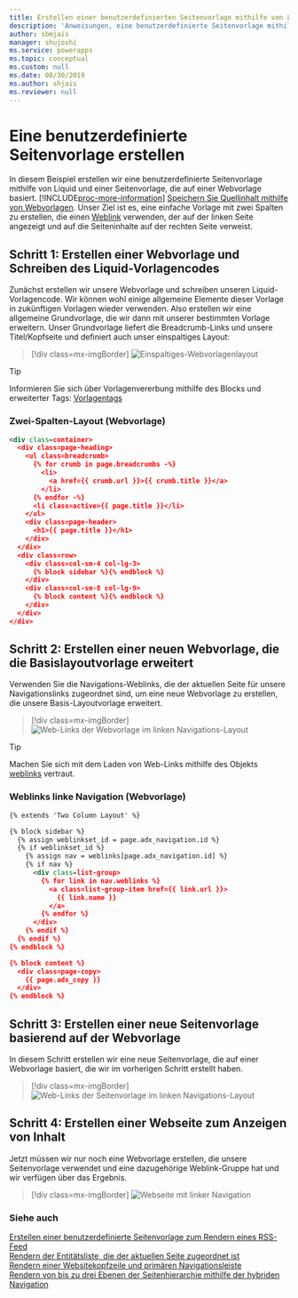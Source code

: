 ```yaml
---
title: Erstellen einer benutzerdefinierten Seitenvorlage mithilfe von Liquid und einer Webseiten-Seitenvolage für ein Portal | MicrosoftDocs
description: 'Anweisungen, eine benutzerdefinierte Seitenvorlage mithilfe von flüssigen Operatoren zu erstellen.'
author: sbmjais
manager: shujoshi
ms.service: powerapps
ms.topic: conceptual
ms.custom: null
ms.date: 08/30/2019
ms.author: shjais
ms.reviewer: null
---
```


# <a name="create-a-custom-page-template"></a>Eine benutzerdefinierte Seitenvorlage erstellen

In diesem Beispiel erstellen wir eine benutzerdefinierte Seitenvorlage mithilfe von Liquid und einer Seitenvorlage, die auf einer Webvorlage basiert. [!INCLUDE[proc-more-information](../../../includes/proc-more-information.md)] [Speichern Sie Quellinhalt mithilfe von Webvorlagen](store-content-web-templates.md). Unser Ziel ist es, eine einfache Vorlage mit zwei Spalten zu erstellen, die einen [Weblink](https://docs.microsoft.com/en-us/dynamics365/customer-engagement/portals/manage-web-links) verwenden, der auf der linken Seite angezeigt und auf die Seiteninhalte auf der rechten Seite verweist. 

## <a name="step-1-create-a-web-template-and-write-the-liquid-template-code"></a>Schritt 1: Erstellen einer Webvorlage und Schreiben des Liquid-Vorlagencodes

Zunächst erstellen wir unsere Webvorlage und schreiben unseren Liquid-Vorlagencode. Wir können wohl einige allgemeine Elemente dieser Vorlage in zukünftigen Vorlagen wieder verwenden. Also erstellen wir eine allgemeine Grundvorlage, die wir dann mit unserer bestimmten Vorlage erweitern. Unser Grundvorlage liefert die Breadcrumb-Links und unsere Titel/Kopfseite und definiert auch unser einspaltiges Layout:

> [!div class=mx-imgBorder]
![Einspaltiges-Webvorlagenlayout](../media/web-template-two-column-layout.png "Einspaltiges-Webvorlagenlayout")

> [!TIP]
> Informieren Sie sich über Vorlagenvererbung mithilfe des Blocks und erweiterter Tags: [Vorlagentags](template-tags.md#extends)

### <a name="two-column-layout-web-template"></a>Zwei-Spalten-Layout (Webvorlage)

```xml
<div class=container>
  <div class=page-heading>
    <ul class=breadcrumb>
      {% for crumb in page.breadcrumbs -%}
        <li>
          <a href={{ crumb.url }}>{{ crumb.title }}</a>
        </li>
      {% endfor -%}
      <li class=active>{{ page.title }}</li>
    </ul>
    <div class=page-header>
      <h1>{{ page.title }}</h1>
    </div>
  </div>
  <div class=row>
    <div class=col-sm-4 col-lg-3>
      {% block sidebar %}{% endblock %}
    </div>
    <div class=col-sm-8 col-lg-9>
      {% block content %}{% endblock %}
    </div>
  </div>
</div>
```

## <a name="step-2-create-a-new-web-template-that-extends-our-base-layout-template"></a>Schritt 2: Erstellen einer neuen Webvorlage, die die Basislayoutvorlage erweitert

Verwenden Sie die Navigations-Weblinks, die der aktuellen Seite für unsere Navigationslinks zugeordnet sind, um eine neue Webvorlage zu erstellen, die unsere Basis-Layoutvorlage erweitert.

> [!div class=mx-imgBorder]
![Web-Links der Webvorlage im linken Navigations-Layout](../media/web-template-weblinks-left-navigation-layout.png "Web-Links der Webvorlage im linken Navigations-Layout")  

> [!TIP]
> Machen Sie sich mit dem Laden von Web-Links mithilfe des Objekts [weblinks](liquid-objects.md#weblinks) vertraut.

### <a name="weblinks-left-navigation-web-template"></a>Weblinks linke Navigation (Webvorlage)

```xml
{% extends 'Two Column Layout' %}

{% block sidebar %}
  {% assign weblinkset_id = page.adx_navigation.id %}
  {% if weblinkset_id %}
    {% assign nav = weblinks[page.adx_navigation.id] %}
    {% if nav %}
      <div class=list-group>
        {% for link in nav.weblinks %}
          <a class=list-group-item href={{ link.url }}>
            {{ link.name }}
          </a>
        {% endfor %}
      </div>
    {% endif %}
  {% endif %}
{% endblock %}

{% block content %}
  <div class=page-copy>
    {{ page.adx_copy }}
  </div>
{% endblock %}
```

## <a name="step-3-create-a-new-page-template-based-on-the-web-template"></a>Schritt 3: Erstellen einer neue Seitenvorlage basierend auf der Webvorlage

In diesem Schritt erstellen wir eine neue Seitenvorlage, die auf einer Webvorlage basiert, die wir im vorherigen Schritt erstellt haben.

> [!div class=mx-imgBorder]
![Web-Links der Seitenvorlage im linken Navigations-Layout](../media/page-template-weblinks-left-navigation-layout.png "Web-Links der Seitenvorlage im linken Navigations-Layout")  

## <a name="step-4-create-a-web-page-to-display-content"></a>Schritt 4: Erstellen einer Webseite zum Anzeigen von Inhalt

Jetzt müssen wir nur noch eine Webvorlage erstellen, die unsere Seitenvorlage verwendet und eine dazugehörige Weblink-Gruppe hat und wir verfügen über das Ergebnis.

> [!div class=mx-imgBorder]
![Webseite mit linker Navigation](../media/web-page-left-navigation.png "Webseite mit linker Navigation")  

### <a name="see-also"></a>Siehe auch

[Erstellen einer benutzerdefinierte Seitenvorlage zum Rendern eines RSS-Feed](render-rss-custom-page-template.md)  
[Rendern der Entitätsliste, die der aktuellen Seite zugeordnet ist](render-entity-list-current-page.md)  
[Rendern einer Websitekopfzeile und primären Navigationsleiste](render-site-header-primary-navigation.md)  
[Rendern von bis zu drei Ebenen der Seitenhierarchie mithilfe der hybriden Navigation](hybrid-navigation-render-page-hierachy.md)  

